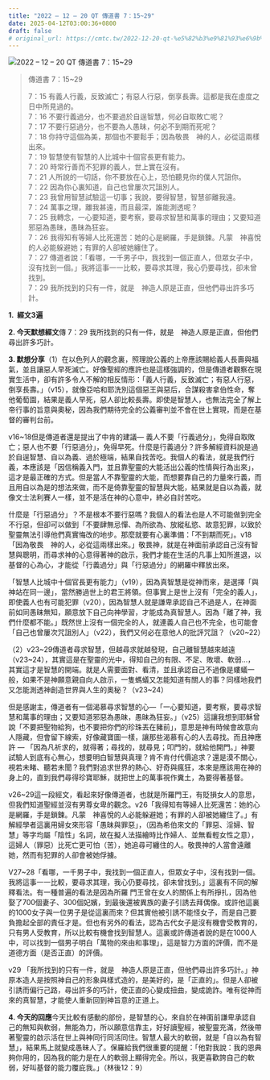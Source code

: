 ```yaml
---
title: "2022 – 12 – 20 QT 傳道書 7：15~29"
date: 2025-04-12T03:00:36+0800
draft: false
# original_url: https://cmtc.tw/2022-12-20-qt-%e5%82%b3%e9%81%93%e6%9b%b8-7%ef%bc%9a1529
---
```


![2022 – 12 – 20 QT 傳道書 7：15\~29](/images/qt.jpg  "2022 – 12 – 20 QT 傳道書 7：15\~29")

> 傳道書 7：15\~29
>
> 7：15 有義人行義，反致滅亡；有惡人行惡，倒享長壽。這都是我在虛度之日中所見過的。  
> 7：16 不要行義過分，也不要過於自逞智慧，何必自取敗亡呢？  
> 7：17 不要行惡過分，也不要為人愚昧，何必不到期而死呢？  
> 7：18 你持守這個為美，那個也不要鬆手；因為敬畏　神的人，必從這兩樣出來。  
> 7：19 智慧使有智慧的人比城中十個官長更有能力。  
> 7：20 時常行善而不犯罪的義人，世上實在沒有。  
> 7：21 人所說的一切話，你不要放在心上，恐怕聽見你的僕人咒詛你。  
> 7：22 因為你心裏知道，自己也曾屢次咒詛別人。  
> 7：23 我曾用智慧試驗這一切事；我說，要得智慧，智慧卻離我遠。  
> 7：24 萬事之理，離我甚遠，而且最深，誰能測透呢？  
> 7：25 我轉念，一心要知道，要考察，要尋求智慧和萬事的理由；又要知道邪惡為愚昧，愚昧為狂妄。  
> 7：26 我得知有等婦人比死還苦：她的心是網羅，手是鎖鍊。凡蒙　神喜悅的人必能躲避她；有罪的人卻被她纏住了。  
> 7：27 傳道者說：「看哪，一千男子中，我找到一個正直人，但眾女子中，沒有找到一個。」我將這事一一比較，要尋求其理，我心仍要尋找，卻未曾找到。  
> 7：29 我所找到的只有一件，就是　神造人原是正直，但他們尋出許多巧計。

**1.  經文3遍**

**2. 今天默想經文**傳 7：29 我所找到的只有一件，就是　神造人原是正直，但他們尋出許多巧計。

**3. 默想分享**（1）在以色列人的觀念裏，照理說公義的上帝應該賜給義人長壽與福氣，並且讓惡人早死滅亡。好像聖經的應許也是這樣強調的，但是傳道者觀察在現實生活中，卻有許多令人不解的相反情形：「義人行義，反致滅亡；有惡人行惡，倒享長壽。」（v15），就像亞哈和耶洗別這個惡王與惡后，合謀殺害拿伯性命，奪他葡萄園，結果是義人早死，惡人卻比較長壽。即使是智慧人，也無法完全了解上帝行事的旨意與奧秘，因為我們期待完全的公義審判並不會在世上實現，而是在基督的審判台前。

v16\~18但是傳道者還是提出了中肯的建議— 義人不要「行義過分」，免得自取敗亡；惡人也不要「行惡過分」，免得早死。什麼是行義過分？許多解經資料說是過於自逞智慧、自以為義、過於極端，結果自找苦吃。我個人的看法，就是我們行義，本應該是「因信稱義入門，並且靠聖靈的大能活出公義的性情與行為出來」，這才是最正確的方式。但是當人不靠聖靈的大能，而想要靠自己的力量來行義，而且用自以為是的想法來做，而不是倚靠聖靈的智慧與大能，結果就是自以為義，就像文士法利賽人一樣，並不是活在神的心意中，終必自討苦吃。

什麼是「行惡過分」？不是根本不要行惡嗎？我個人的看法也是人不可能做到完全不行惡，但卻可以做到「不要肆無忌憚、為所欲為、放縱私慾、故意犯罪，以致於聖靈無法引導他們真實悔改的地步。那麼就要有心裏準備：「不到期而死」。v18「因為敬畏　神的人，必從這兩樣出來。」敬畏神，就是在神面前承認自己沒有智慧與聰明，而尋求神的心意得著神的啟示，我們才能在生活的凡事上知所進退，以基督的心為心，才能從「行義過分」與「行惡過分」的網羅中釋放出來。

「智慧人比城中十個官長更有能力」（v19），因為真智慧是從神而來，是選擇「與神站在同一邊」，當然勝過世上的君王將領。但事實上是世上沒有「完全的義人」，即使義人也有可能犯罪（v20），因為智慧人就是謙卑承認自己不過是人，在神面前如同愚昧無知，願意放下自己向神學習，才能成為真智慧人。因為「離了神，我們什麼都不能。」既然世上沒有一個完全的人，就連義人自己也不完全，也可能會「自己也曾屢次咒詛別人」（v22），我們又何必在意他人的批評咒詛？（v20\~22）

（2）v23\~29傳道者尋求智慧，但越尋求就越發現，自己離智慧越來越遠（v23\~24），其實這是在聖靈的光中，得知自己的有限、不足、敗壞、軟弱…，其實這才是智慧的開端。就是人需要面對、看清，並且承認自己不過像是螻蟻一般，如果不是神願意親自向人啟示，一隻螞蟻又怎能知道有關人的事？同樣地我們又怎能測透神創造世界與人生的奧秘？（v23\~24）

但是感謝主，傳道者有一個渴慕尋求智慧的心—「一心要知道，要考察，要尋求智慧和萬事的理由；又要知道邪惡為愚昧，愚昧為狂妄。」（v25）這讓我想到耶穌曾說「不要把聖物給狗，也不要把你們的珍珠丟在豬前」，意思是神有時候會故意向人隱藏，但會留下線索，好像藏寶圖一樣，讓那些渴慕有心的人去尋找。而且神應許 — 「因為凡祈求的，就得著；尋找的，就尋見；叩門的，就給他開門。」神要試驗人到底有心無心，想要明白智慧與真理？肯不肯付代價追求？還是漠不關心，視若未睹、聽若未聞？我們對追求世界的熱心、好奇與瘋狂，本來是應該用在神的身上的，直到我們尋得珍寶耶穌，就把世上的萬事視作糞土，為要得著基督。

v26\~29這一段經文，看起來好像傳道者，也就是所羅門王，有貶損女人的意思，但我們知道聖經並沒有男尊女卑的觀念。v26「我得知有等婦人比死還苦：她的心是網羅，手是鎖鍊。凡蒙　神喜悅的人必能躲避她；有罪的人卻被她纏住了。」有解經學者這裏用婦女來形容「愚昧與罪惡」，（因為希伯來文的「罪惡、淫婦、智慧」等字均屬「陰性」名詞，故在擬人法描繪時比作婦人、並無看輕女性之意），這婦人（罪惡）比死亡更可怕（苦），她追尋可纏住的人。敬畏神的人當會遠離她，然而有犯罪的人卻會被她俘擄。

V27\~28「看哪，一千男子中，我找到一個正直人，但眾女子中，沒有找到一個。我將這事一一比較，要尋求其理，我心仍要尋找，卻未曾找到。」這裏有不同的解釋看法。有一種普遍的看法是因為所羅 門王曾在女人的關係上有所掙扎，因為他娶了700個妻子、300個妃嬪，到最後還被異族的妻子引誘去拜偶像。或許他這裏的1000女子與一位男子是從這裏而來？但其實他被引誘不能怪女子，而是自己要負擔起全部的責任才是。但也有另外的看法，認為古代女子是沒有機會受教育的，只有男人受教育，所以比較有機會找到智慧人。這裏或許傳道者說的是在1000人中，可以找到一個男子明白「萬物的來由和事理」，這是智力方面的評價，而不是道德方面（是否正直）的評價。

v29 「我所找到的只有一件，就是　神造人原是正直，但他們尋出許多巧計。」神原本造人是按照神自己的形象與樣式造的，是美好的，是「正直的」。但是人卻被引誘而偏行己路，尋出許多的巧計，使正直的心變成扭曲，變成詭詐。唯有從神而來的真智慧，才能使人重新回到神旨意的正道上。

**4. 今天的回應**今天比較有感動的部份，是智慧的心，來自於在神面前謙卑承認自己的無知與軟弱，無能為力，所以願意信靠主，好好讀聖經，被聖靈充滿，然後帶著聖靈的啟示活在世上與神同行同活同住。智慧人最大的軟弱，就是「自以為有智慧」，結果馬上就變成愚昧人了。保羅給我們很重要的提醒：「他對我說：我的恩典夠你用的，因為我的能力是在人的軟弱上顯得完全。所以，我更喜歡誇自己的軟弱，好叫基督的能力覆庇我。」（林後12：9）